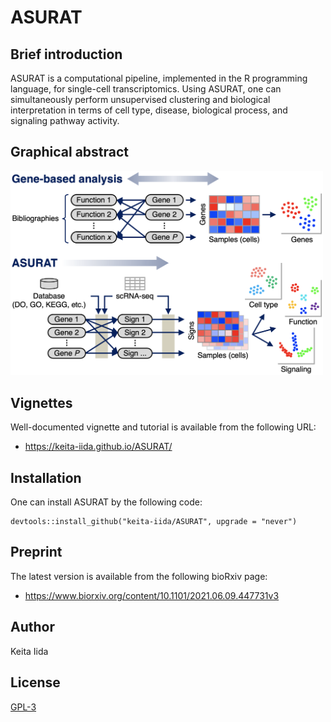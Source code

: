 # ASURAT
## Brief introduction
ASURAT is a computational pipeline, implemented in the R programming language, for single-cell transcriptomics.
Using ASURAT, one can simultaneously perform unsupervised clustering and biological interpretation in terms of cell type, disease, biological process, and signaling pathway activity.

## Graphical abstract
<img src="figures/figure_00_0001.png" width="500px">

## Vignettes
Well-documented vignette and tutorial is available from the following URL:

* https://keita-iida.github.io/ASURAT/

## Installation
One can install ASURAT by the following code:

```{r}
devtools::install_github("keita-iida/ASURAT", upgrade = "never")
```

## Preprint
The latest version is available from the following bioRxiv page:

* https://www.biorxiv.org/content/10.1101/2021.06.09.447731v3

## Author
Keita Iida

## License
[GPL-3](https://github.com/keita-iida/ASURAT/blob/main/LICENSE)

